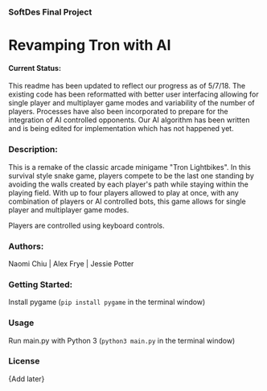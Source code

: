 ### SoftDes Final Project 

# Revamping Tron with AI

#### Current Status:
This readme has been updated to reflect our progress as of 5/7/18. The existing code has been reformatted with better user interfacing allowing for single player and multiplayer game modes and variability of the number of players. Processes have also been incorporated to prepare for the integration of AI controlled opponents. Our AI algorithm has been written and is being edited for implementation which has not happened yet. 

### Description: 
This is a remake of the classic arcade minigame "Tron Lightbikes". In this survival style snake game, players compete to be the last one standing by avoiding the walls created by each player's path while staying within the playing field. With up to four players allowed to play at once, with any combination of players or AI controlled bots, this game allows for single player and multiplayer game modes. 

Players are controlled using keyboard controls. 

### Authors:
Naomi Chiu | Alex Frye | Jessie Potter

### Getting Started:
Install pygame (`pip install pygame` in the terminal window)

### Usage
Run main.py with Python 3 (`python3 main.py` in the terminal window)

### License
{Add later}
